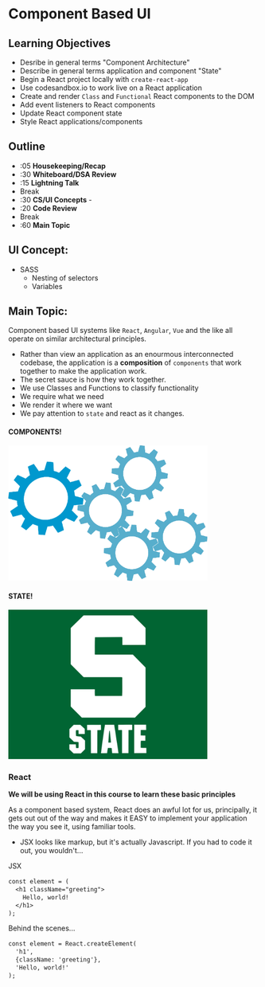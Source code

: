 # Component Based UI

## Learning Objectives

* Desribe in general terms "Component Architecture"
* Describe in general terms application and component "State"
* Begin a React project locally with `create-react-app`
* Use codesandbox.io to work live on a React application
* Create and render `Class` and `Functional` React components to the DOM
* Add event listeners to React components
* Update React component state
* Style React applications/components

## Outline
* :05 **Housekeeping/Recap**
* :30 **Whiteboard/DSA Review**
* :15 **Lightning Talk**
* Break
* :30 **CS/UI Concepts** -
* :20 **Code Review**
* Break
* :60 **Main Topic**

## UI Concept:
* SASS
  * Nesting of selectors
  * Variables

## Main Topic:
Component based UI systems like `React`, `Angular`, `Vue` and the like all operate on similar architectural principles.

* Rather than view an application as an enourmous interconnected codebase, the application is a **composition** of `components` that work together to make the application work.
* The secret sauce is how they work together.
* We use Classes and Functions to classify functionality
* We require what we need
* We render it where we want
* We pay attention to `state` and react as it changes.

#### COMPONENTS!
<img src="components.png" width="400">

#### STATE!
<img src="state.jpg" width="400">


### React
**We will be using React in this course to learn these basic principles**

As a component based system, React does an awful lot for us, principally, it gets out out of the way and makes it EASY to implement your application the way you see it, using familiar tools.

* JSX looks like markup, but it's actually Javascript. If you had to code it out, you wouldn't...

JSX
```
const element = (
  <h1 className="greeting">
    Hello, world!
  </h1>
);
```
Behind the scenes...
```
const element = React.createElement(
  'h1',
  {className: 'greeting'},
  'Hello, world!'
);
```



